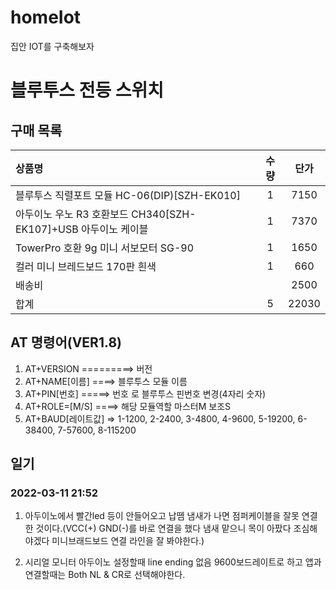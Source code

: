 # homeIot
집안 IOT를 구축해보자

# 블루투스 전등 스위치
## 구매 목록
|상품명|수량|단가|
|:---|:---:|:---:|
|블루투스 직렬포트 모듈 HC-06(DIP)\[SZH-EK010\]|1|7150|
|아두이노 우노 R3 호환보드 CH340\[SZH-EK107\]+USB 아두이노 케이블|1|7370|
|TowerPro 호환 9g 미니 서보모터 SG-90|1|1650|
|컬러 미니 브레드보드 170판 흰색|1|660|
|배송비||2500|
|합계|5|22030|


## AT 명령어(VER1.8)
1. AT+VERSION =========> 버전
2. AT+NAME\[이름\] ====> 블루투스 모듈 이름 
3. AT+PIN\[번호\] =====> 번호 로 블루투스 핀번호 변경(4자리 숫자)
4. AT+ROLE=\[M/S\] ====> 해당 모듈역할 마스터M 보조S 
5. AT+BAUD\[레이트값\] => 1-1200, 2-2400, 3-4800, 4-9600, 5-19200, 6-38400, 7-57600, 8-115200

## 일기
### 2022-03-11 21:52
1. 아두이노에서 빨간led 등이 안들어오고 납뗌 냄새가 나면 점퍼케이블을 잘못 연결한 것이다.(VCC(+) GND(-)를 바로 연결을 했다 냄새 맡으니 목이 아팠다 조심해야겠다 미니브래드보드 연결 라인을 잘 봐야한다.)

2. 시리얼 모니터 아두이노 설정할때 line ending 없음 9600보드레이트로 하고 앱과 연결할때는 Both NL & CR로 선택해야한다.

